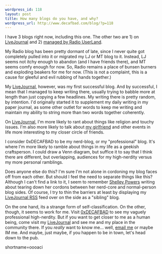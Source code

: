 ```yaml
--- 
wordpress_id: 118
layout: post
title: How many blogs do you have, and why?
wordpress_url: http://www.decafbad.com/blog/?p=118
---
```

<p>I have 3 blogs right now, including this one.  The other two are 1) on <a href="http://deus-x.livejournal.com">LiveJournal</a> and 2) <a href="http://www.decafbad.com/deus_x/radio">managed by Radio <a href="http://www.decafbad.com/twiki/bin/view/Main/UserLand">UserLand</a></a>.</p>
<p>My Radio blog has been pretty dormant of late, since I never quite got completely pulled into it or migrated my LJ or MT blog to it.  Instead, LJ seems not itchy enough to abandon (and I have friends there), and MT seems comfy enough for now.  So, Radio remains a place of bunsen burners and exploding beakers for me for now.  (This is not a complaint, this is a cause for gleeful and evil rubbing of hands together.)</p>
<p>My <a href="http://deus-x.livejournal.com">LiveJournal</a>, however, was my first successful blog.  And by successful, I mean that I managed to keep writing there, usually trying to babble more at length than just copying a few headlines.  My writing there is pretty random, by intention.  I'd originally started it to supplement my daily writing in my paper journal, as some other outlet for words to keep me writing and maintain my ability to string more than two words together coherently.  </p>
<p>On <a href="http://www.decafbad.com/twiki/bin/view/Main/LiveJournal">LiveJournal</a>, I'm more likely to rant about things like religion and touchy issues.  I'm also more likely to talk about <a href="http://missadroit.livejournal.com">my girlfriend</a> and other events in life more interesting to my closer circle of friends.</p>
<p>I consider 0xDECAFBAD to be my nerd-blog, or my "professional" blog.  It's where I'm more likely to ramble about things in my life as a geekish craftsperson.  I could draw a Venn diagram, but suffice it to say that I think there are different, but overlapping, audiences for my high-nerdity versus my more personal ramblings.</p>
<p>Does anyone else do this?  I'm sure I'm not alone in cordoning my blog faces off from each other.  But should I feel the need to separate things like this?  Although I can't find a link to it, I seem to remember <a href="http://weblog.burningbird.net/">Shelley Powers</a> writing about tearing down her cordons between her nerd-core and normal-person blog sides.  Of course, I try to thin the barriers at least by displaying my <a href="http://www.livejournal.com/customview.cgi?user=deus_x&amp;styleid=32679">LiveJournal <a href="http://www.decafbad.com/twiki/bin/view/Main/RSS">RSS</a> feed</a> over on the side as a "sibling" blog.</p>
<p>On the one hand, its a strange form of self-classification.  On the other, though, it seems to work for me.  Visit <a href="http://www.decafbad.com">0xDECAFBAD</a> to see my vaguely professional high-nerdity.  But if you want to get closer to me as a human being, come visit my <a href="http://deus-x.livejournal.com">LiveJournal</a> and see me and my place in the community there.  If you <i>really</i> want to know me... well, <a href="mailto:deus_x@pobox.com">email me</a> or maybe IM me.  And maybe, just maybe, if you happen to be in town, let's head down to the pub.</p>
<!--more-->
shortname=oooaci
